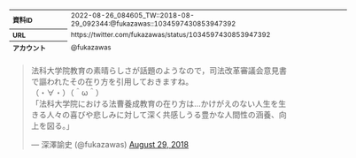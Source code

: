 <table style="font-size: 9pt; width: 610px; margin-bottom: 20px; height: 80px;">
<tbody>
    <tr>
        <th align=left>資料ID</th>
        <td align=left>2022-08-26_084605_TW::2018-08-29_092344:@fukazawas::1034597430853947392</td>
    </tr>
    <tr>
        <th align=left>URL</th>
        <td align=left>https://twitter.com/fukazawas/status/1034597430853947392</td>
    </tr>
    <tr>
        <th align=left>アカウント</th>
        <td align=left>@fukazawas</td>
    </tr>
    <tr>
        <th align=left>ユーザ名</th>
        <td align=left>深澤諭史</td>
    </tr>
    <tr>
        <th align=left>ツイートの記録日時</th>
        <td align=left>2022-08-26_084605_</td>
    </tr>
</tbody>
</table>
<blockquote class="twitter-tweet" data-width="450"  data-lang="ja"><p lang="ja" dir="ltr">法科大学院教育の素晴らしさが話題のようなので，司法改革審議会意見書で謳われたその在り方を引用しておきますね。<br>（・∀・）（＾ω＾）<br>「法科大学院における法曹養成教育の在り方は…かけがえのない人生を生きる人々の喜びや悲しみに対して深く共感しうる豊かな人間性の涵養、向上を図る。」</p>&mdash; 深澤諭史 (@fukazawas) <a href="https://twitter.com/fukazawas/status/1034597430853947392?ref_src=twsrc%5Etfw">August 29, 2018</a></blockquote>
<script async src="https://platform.twitter.com/widgets.js" charset="utf-8"></script>


